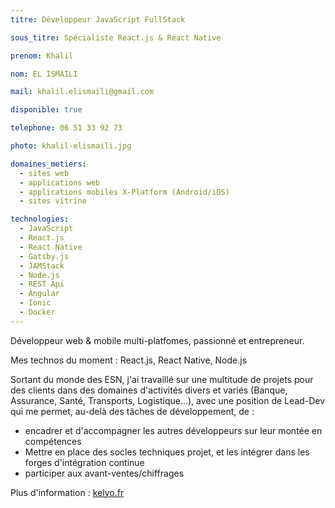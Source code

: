 ```yaml
---
titre: Développeur JavaScript FullStack

sous_titre: Spécialiste React.js & React Native

prenom: Khalil

nom: EL ISMAILI

mail: khalil.elismaili@gmail.com

disponible: true

telephone: 06 51 33 92 73

photo: khalil-elismaili.jpg

domaines_metiers:
  - sites web
  - applications web
  - applications mobiles X-Platform (Android/iOS)
  - sites vitrine

technologies:
  - JavaScript
  - React.js
  - React Native
  - Gatsby.js
  - JAMStack
  - Node.js
  - REST Api
  - Angular
  - Ionic
  - Docker
---
```


Développeur web & mobile multi-platfomes, passionné et entrepreneur.

Mes technos du moment : React.js, React Native, Node.js

Sortant du monde des ESN, j'ai travaillé sur une multitude de projets pour des clients dans des domaines d'activités divers et variés (Banque, Assurance, Santé, Transports, Logistique...), avec une position de Lead-Dev qui me permet, au-delà des tâches de développement, de :

- encadrer et d'accompagner les autres développeurs sur leur montée en compétences
- Mettre en place des socles techniques projet, et les intégrer dans les forges d'intégration continue
- participer aux avant-ventes/chiffrages

Plus d'information : [kelyo.fr](https://kelyo.fr)
